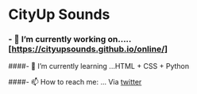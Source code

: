 # CityUp Sounds

### - 🔭 I’m currently working on..... [https://cityupsounds.github.io/online/]

####- 🌱 I’m currently learning ...HTML + CSS + Python

####- 📫 How to reach me: ... Via [twitter]




<!--display some text [link text itself].-->

[https://cityupsounds.github.io/online/]: https://cityupsounds.github.io/online/
[twitter]:https://twitter.com/cityupsounds









<!--
**CityUpSounds/CityUpSounds** is a ✨ _special_ ✨ repository because its `README.md` (this file) appears on your GitHub profile.

Here are some ideas to get you started:

- 🔭 I’m currently working on ...
- 🌱 I’m currently learning ...
- 👯 I’m looking to collaborate on ...
- 🤔 I’m looking for help with ...
- 💬 Ask me about ...
- 📫 How to reach me: ...
- 😄 Pronouns: ...
- ⚡ Fun fact: ...
-->
